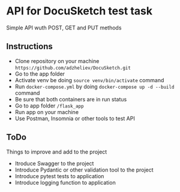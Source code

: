 # API for DocuSketch test task
Simple API wuth POST, GET and PUT methods

## Instructions
- Clone repository on your machine
  ```https://github.com/adzheliev/DocuSketch.git```
- Go to the app folder
- Activate venv be doing ```source venv/bin/activate``` command
- Run ```docker-compose.yml``` by doing ```docker-compose up -d --build```  command 
- Be sure that both containers are in run status
- Go to app folder ```/flask_app``` 
- Run app on your machine
- Use Postman, Insomnia or other tools to test API


## ToDo
Things to improve and add to the project

- Itroduce Swagger to the project
- Introduce Pydantic or other validation tool to the project
- Introduce pytest tests to application
- Introduce logging function to application
